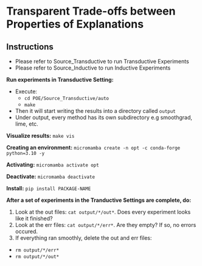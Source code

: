 # Transparent Trade-offs between Properties of Explanations


## Instructions
* Please refer to Source_Transductive to run Transductive Experiments 
* Please refer to Source_Inductive to run Inductive Experiments 

**Run experiments in Transductive Setting:**
* Execute:
  * `cd POE/Source_Transductive/auto`
  * `make`
* Then it will start writing the results into a directory called `output`
* Under output, every method has its own subdirectory e.g smoothgrad, lime, etc. 

**Visualize results:** `make vis`

**Creating an environment:** `micromamba create -n opt -c conda-forge python=3.10 -y`

**Activating:** `micromamba activate opt`

**Deactivate:** `micromamba deactivate`

**Install:** `pip install PACKAGE-NAME`


**After a set of experiments in the Tranductive Settings are complete, do:**
1. Look at the out files: `cat output/*/out*`. Does every experiment looks like it finished?
2. Look at the err files: `cat output/*/err*`. Are they empty? If so, no errors occured.
3. If everything ran smoothly, delete the out and err files:
  * `rm output/*/err*`
  * `rm output/*/out*`
